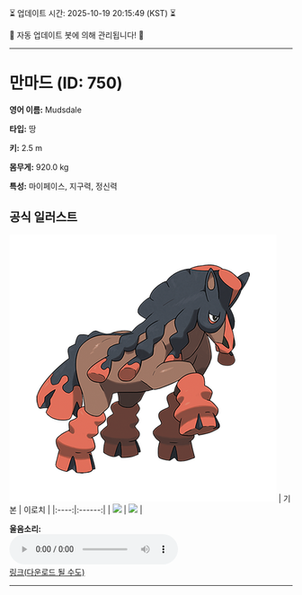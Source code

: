 
⏳ 업데이트 시간: 2025-10-19 20:15:49 (KST) ⏳

🤖 자동 업데이트 봇에 의해 관리됩니다! 🤖

---

# 만마드 (ID: 750)
**영어 이름:** Mudsdale

**타입:** 땅

**키:** 2.5 m

**몸무게:** 920.0 kg

**특성:** 마이페이스, 지구력, 정신력

## 공식 일러스트
![](https://raw.githubusercontent.com/PokeAPI/sprites/master/sprites/pokemon/other/official-artwork/750.png)
| 기본 | 이로치 |
|:----:|:------:|
| <img src="http://play.pokemonshowdown.com/sprites/ani/mudsdale.gif" width="200"> | <img src="http://play.pokemonshowdown.com/sprites/ani-shiny/mudsdale.gif" width="200"> |

**울음소리:**<br><audio controls src="https://raw.githubusercontent.com/PokeAPI/cries/main/cries/pokemon/latest/750.ogg"></audio><br> [링크(다운로드 될 수도)](https://raw.githubusercontent.com/PokeAPI/cries/main/cries/pokemon/latest/750.ogg)


---
